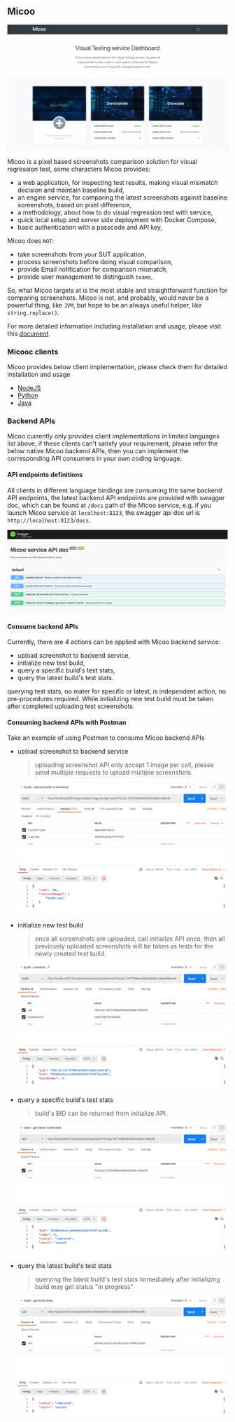 Micoo
--

![micoo.gif](./docs/images/micoo.gif)

Micoo is a pixel based screenshots comparison solution for visual regression test, some characters Micoo provides:

* a web application, for inspecting test results, making visual mismatch decision and maintain baseline build,
* an engine service, for comparing the latest screenshots against baseline screenshots, based on pixel difference,
* a methodology, about how to do visual regression test with service,
* quick local setup and server side deployment with Docker Compose,
* basic authentication with a passcode and API key,

Micoo does `NOT`:
* take screenshots from your SUT application,
* process screenshots before doing visual comparison,
* provide Email notification for comparison mismatch,
* provide user management to distinguish `teams`,

So, what Micoo targets at is the most stable and straightforward function for comparing screenshots. Micoo is not, and probably, would never be a powerful thing, like `JVM`, but hope to be an always useful helper, like `string.replace()`.

For more detailed information including installation and usage, please visit this [document](https://arxman.com/micoo/).

### Micooc clients
Micoo provides below client implementation, please check them for detailed installation and usage 
- [NodeJS](https://github.com/Mikuu/Micoo/tree/master/clients/nodejs)
- [Python](https://github.com/Mikuu/Micoo/tree/master/clients/python)
- [Java](https://github.com/Mikuu/Micoo/tree/master/clients/java)

### Backend APIs
Micoo currently only provides client implementations in limited languages list above, if these clients can't satisfy your requirement, please refer the 
below native Micoo backend APIs, then you can implement the corresponding API consumers in your own coding language.

#### API endpoints definitions
All clients in different language bindings are consuming the same backend API endpoints, the latest backend API endpoints are provided with 
swagger doc, which can be found at `/docs` path of the Micoo service, e.g. if you launch Micoo service at `localhost:8123`, the swagger api 
doc url is `http://localhost:8123/docs`.

![swagger-doc](./docs/images/swagger-doc.png)

#### Consume backend APIs
Currently, there are 4 actions can be applied with Micoo backend service:

- upload screenshot to backend service,
- initialize new test build,
- query a specific build's test stats,
- query the latest build's test stats.

querying test stats, no mater for specific or latest, is independent action, no pre-procedures required. While initializing new test 
build must be taken after completed uploading test screenshots.

#### Consuming backend APIs with Postman
Take an example of using Postman to consume Micoo backend APIs

- upload screenshot to backend service
  > uploading screenshot API only accept 1 image per call, please send multiple requests to upload multiple screenshots
  
  ![upload-screenshot](./docs/images/upload-screenshot.png)

- initialize new test build
  > once all screenshots are uploaded, call initialize API once, then all previously uploaded screenshots will be taken
  > as tests for the newly created test build.
  
  ![initialize-build](./docs/images/initialize-build.png)
  
- query a specific build's test stats
  > build's BID can be returned from initialize API.
  
  ![query-latest-build-stats](./docs/images/get-latest-build-stats.png)
  
- query the latest build's test stats
  > querying the latest build's test stats immediately after initializing build may get status "in progress"
  
  ![query-specific-build-stats](./docs/images/get-specific-build-stats.png)





